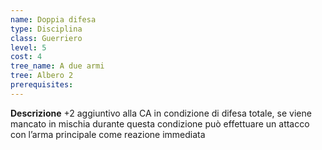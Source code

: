 ```yaml
---
name: Doppia difesa
type: Disciplina
class: Guerriero
level: 5
cost: 4
tree_name: A due armi
tree: Albero 2
prerequisites: 
---
```


**Descrizione**
+2 aggiuntivo alla CA in condizione di difesa totale, se viene mancato in mischia durante questa condizione può effettuare un attacco con l’arma principale come reazione immediata